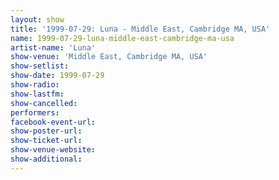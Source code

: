 ```yaml
---
layout: show
title: '1999-07-29: Luna - Middle East, Cambridge MA, USA'
name: 1999-07-29-luna-middle-east-cambridge-ma-usa
artist-name: 'Luna'
show-venue: 'Middle East, Cambridge MA, USA'
show-setlist: 
show-date: 1999-07-29
show-radio: 
show-lastfm: 
show-cancelled: 
performers: 
facebook-event-url: 
show-poster-url: 
show-ticket-url: 
show-venue-website: 
show-additional: 
---
```


